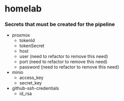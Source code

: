 # homelab

### Secrets that must be created for the pipeline
- proxmox
    - tokenId
    - tokenSecret
    - host
    - user (need to refactor to remove this need)
    - port (need to refactor to remove this need)
    - password (need to refactor to remove this need)
- minio
    - access_key
    - secret_key
- github-ssh-credentials
    - id_rsa